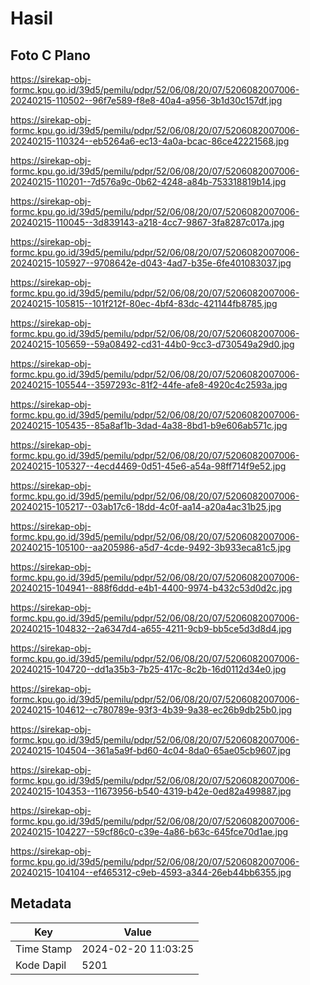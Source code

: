 # Hasil

## Foto C Plano

https://sirekap-obj-formc.kpu.go.id/39d5/pemilu/pdpr/52/06/08/20/07/5206082007006-20240215-110502--96f7e589-f8e8-40a4-a956-3b1d30c157df.jpg

https://sirekap-obj-formc.kpu.go.id/39d5/pemilu/pdpr/52/06/08/20/07/5206082007006-20240215-110324--eb5264a6-ec13-4a0a-bcac-86ce42221568.jpg

https://sirekap-obj-formc.kpu.go.id/39d5/pemilu/pdpr/52/06/08/20/07/5206082007006-20240215-110201--7d576a9c-0b62-4248-a84b-753318819b14.jpg

https://sirekap-obj-formc.kpu.go.id/39d5/pemilu/pdpr/52/06/08/20/07/5206082007006-20240215-110045--3d839143-a218-4cc7-9867-3fa8287c017a.jpg

https://sirekap-obj-formc.kpu.go.id/39d5/pemilu/pdpr/52/06/08/20/07/5206082007006-20240215-105927--9708642e-d043-4ad7-b35e-6fe401083037.jpg

https://sirekap-obj-formc.kpu.go.id/39d5/pemilu/pdpr/52/06/08/20/07/5206082007006-20240215-105815--101f212f-80ec-4bf4-83dc-421144fb8785.jpg

https://sirekap-obj-formc.kpu.go.id/39d5/pemilu/pdpr/52/06/08/20/07/5206082007006-20240215-105659--59a08492-cd31-44b0-9cc3-d730549a29d0.jpg

https://sirekap-obj-formc.kpu.go.id/39d5/pemilu/pdpr/52/06/08/20/07/5206082007006-20240215-105544--3597293c-81f2-44fe-afe8-4920c4c2593a.jpg

https://sirekap-obj-formc.kpu.go.id/39d5/pemilu/pdpr/52/06/08/20/07/5206082007006-20240215-105435--85a8af1b-3dad-4a38-8bd1-b9e606ab571c.jpg

https://sirekap-obj-formc.kpu.go.id/39d5/pemilu/pdpr/52/06/08/20/07/5206082007006-20240215-105327--4ecd4469-0d51-45e6-a54a-98ff714f9e52.jpg

https://sirekap-obj-formc.kpu.go.id/39d5/pemilu/pdpr/52/06/08/20/07/5206082007006-20240215-105217--03ab17c6-18dd-4c0f-aa14-a20a4ac31b25.jpg

https://sirekap-obj-formc.kpu.go.id/39d5/pemilu/pdpr/52/06/08/20/07/5206082007006-20240215-105100--aa205986-a5d7-4cde-9492-3b933eca81c5.jpg

https://sirekap-obj-formc.kpu.go.id/39d5/pemilu/pdpr/52/06/08/20/07/5206082007006-20240215-104941--888f6ddd-e4b1-4400-9974-b432c53d0d2c.jpg

https://sirekap-obj-formc.kpu.go.id/39d5/pemilu/pdpr/52/06/08/20/07/5206082007006-20240215-104832--2a6347d4-a655-4211-9cb9-bb5ce5d3d8d4.jpg

https://sirekap-obj-formc.kpu.go.id/39d5/pemilu/pdpr/52/06/08/20/07/5206082007006-20240215-104720--dd1a35b3-7b25-417c-8c2b-16d0112d34e0.jpg

https://sirekap-obj-formc.kpu.go.id/39d5/pemilu/pdpr/52/06/08/20/07/5206082007006-20240215-104612--c780789e-93f3-4b39-9a38-ec26b9db25b0.jpg

https://sirekap-obj-formc.kpu.go.id/39d5/pemilu/pdpr/52/06/08/20/07/5206082007006-20240215-104504--361a5a9f-bd60-4c04-8da0-65ae05cb9607.jpg

https://sirekap-obj-formc.kpu.go.id/39d5/pemilu/pdpr/52/06/08/20/07/5206082007006-20240215-104353--11673956-b540-4319-b42e-0ed82a499887.jpg

https://sirekap-obj-formc.kpu.go.id/39d5/pemilu/pdpr/52/06/08/20/07/5206082007006-20240215-104227--59cf86c0-c39e-4a86-b63c-645fce70d1ae.jpg

https://sirekap-obj-formc.kpu.go.id/39d5/pemilu/pdpr/52/06/08/20/07/5206082007006-20240215-104104--ef465312-c9eb-4593-a344-26eb44bb6355.jpg


## Metadata

| Key        | Value               |
| ---------- | ------------------- |
| Time Stamp | 2024-02-20 11:03:25 |
| Kode Dapil | 5201                |



